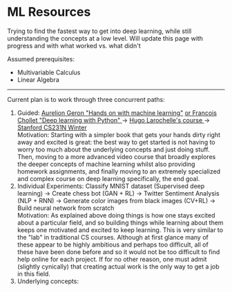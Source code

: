 # ML Resources

Trying to find the fastest way to get into deep learning, while still understanding the concepts at a low level. Will update this page with progress and with what worked vs. what didn't

Assumed prerequisites:

- Multivariable Calculus
- Linear Algebra

---

Current plan is to work through three concurrent paths:

<ol>
<li>Guided:
    <span><a href="https://www.oreilly.com/library/view/hands-on-machine-learning/9781492032632/">Aurelion Geron "Hands on with machine learning"</a>
    <a href = "https://www.manning.com/books/deep-learning-with-python"> or Francois Chollet "Deep learning with Python" </a>
    </span>-><span>
    <a href = "http://info.usherbrooke.ca/hlarochelle/neural_networks/content.html">Hugo Larochelle's course </a>
    </span>-><span>
    <a href = "http://cs231n.stanford.edu/">Stanford CS231N Winter</a>
    </span>
</li>
    Motivation: Starting with a simpler book that gets your hands dirty right away and excited is great: the best way to get started is not having to worry too much about the underlying concepts and just doing stuff. Then, moving to a more advanced video course that broadly explores the deeper concepts of machine learning whilst also providing homework assignments, and finally moving to an extremely specialized and complex course on deep learning specifically, the end goal.
<li>Individual Experiments:
    <span>Classify MNIST dataset (Supervised deep learning)</span>
    <span>-></span>
    <span>Create chess bot (GAN + RL)</span>
    <span>-></span>
    <span>Twitter Sentiment Analysis (NLP + RNN)</span>
    <span>-></span>
    <span>Generate color images from black images (CV+RL)
    <span>-></span>
    <span>Build neural network from scratch</span>
</li>
    Motivation: As explained above doing things is how one stays excited about a particular field, and so building things while learning about them keeps one motivated and excited to keep learning. This is very similar to the "lab" in traditional CS courses. Although at first glance many of these appear to be highly ambitious and perhaps too difficult, all of these have been done before and so it would not be too difficult to find help online for each project. If for no other reason, one must admit (slightly cynically) that creating actual work is the only way to get a job in this field. 
<li>Underlying concepts: </li>
</ol>
